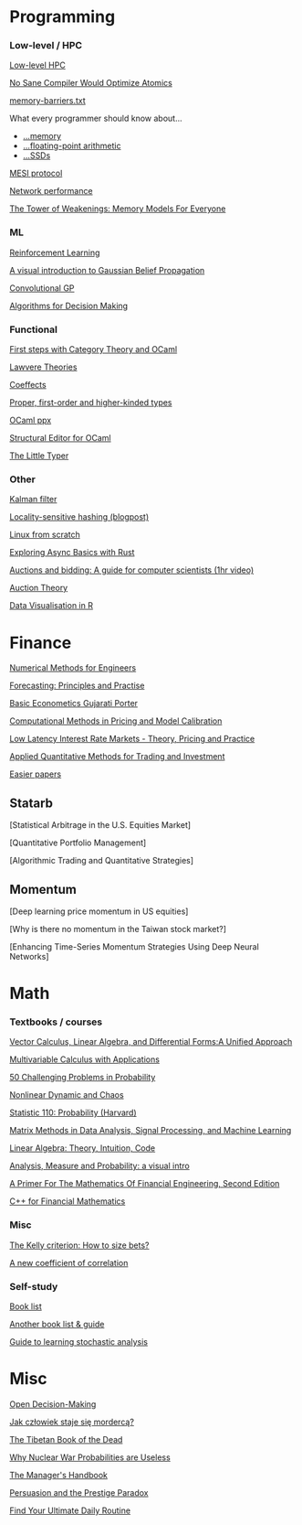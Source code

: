 
# Programming

### Low-level / HPC 
[Low-level HPC](https://en.algorithmica.org/hpc/)

[No Sane Compiler Would Optimize Atomics](http://www.open-std.org/jtc1/sc22/wg21/docs/papers/2015/n4455.html#:~:text=False.,and%20utilize%20architecture%2Dspecific%20knowledge.)

[memory-barriers.txt](https://www.kernel.org/doc/Documentation/memory-barriers.txt)

What every programmer should know about...
* [...memory](https://people.freebsd.org/~lstewart/articles/cpumemory.pdf)
* [...floating-point arithmetic](https://docs.oracle.com/cd/E19957-01/806-3568/ncg_goldberg.html)
* [...SSDs](http://databasearchitects.blogspot.com/2021/06/what-every-programmer-should-know-about.html)

[MESI protocol](https://en.wikipedia.org/wiki/MESI_protocol)

[Network performance](https://github.com/leandromoreira/linux-network-performance-parameters)

[The Tower of Weakenings: Memory Models For Everyone](https://gankra.github.io/blah/tower-of-weakenings/)

### ML

[Reinforcement Learning](https://rltheorybook.github.io/)

[A visual introduction to Gaussian Belief Propagation](https://gaussianbp.github.io/)

[Convolutional GP](https://arxiv.org/pdf/1709.01894.pdf)

[Algorithms for Decision Making](https://algorithmsbook.com/files/dm.pdf)

### Functional 

[First steps with Category Theory and OCaml](https://www.mseri.me/typeclass-ocaml/)

[Lawvere Theories](https://bartoszmilewski.com/2017/08/26/lawvere-theories/)

[Coeffects](http://tomasp.net/coeffects/)

[Proper, first-order and higher-kinded types](https://danso.ca/blog/higher-kinded-types/)

[OCaml ppx](https://tarides.com/blog/2019-05-09-an-introduction-to-ocaml-ppx-ecosystem)

[Structural Editor for OCaml](https://watch.ocaml.org/videos/watch/e0a6e6f2-0d40-4dfc-9308-001c8e0f64d6)

[The Little Typer](https://www.amazon.co.uk/Little-Typer-MIT-Press/dp/0262536439/)

### Other 

[Kalman filter](https://mathvoices.ams.org/featurecolumn/2022/02/01/the-kalman-filter-helping-chickens-cross-the-road/)

[Locality-sensitive hashing (blogpost)](http://tylerneylon.com/a/lsh1/)

[Linux from scratch](https://www.linuxfromscratch.org/lfs/view/stable/)

[Exploring Async Basics with Rust](https://cfsamson.github.io/book-exploring-async-basics/)

[Auctions and bidding: A guide for computer scientists (1hr video)](https://www.youtube.com/watch?v=v502KYHa3aE&ab_channel=PapersWeLove)

[Auction Theory](https://www.sciencedirect.com/book/9780123745071/auction-theory)

[Data Visualisation in R](https://rkabacoff.github.io/datavis/)


# Finance 

[Numerical Methods for Engineers](https://www.coursera.org/learn/numerical-methods-engineers)

[Forecasting: Principles and Practise](https://otexts.com/fpp2/)

[Basic Econometics Gujarati Porter](https://cbpbu.ac.in/userfiles/file/2020/STUDY_MAT/ECO/1.pdf)

[Computational Methods in Pricing and Model Calibration](https://www.coursera.org/learn/financial-engineering-computationalmethods)

[Low Latency Interest Rate Markets - Theory, Pricing and Practice](https://github.com/nburgessx/SwapsBook)

[Applied Quantitative Methods for Trading and Investment](https://www.amazon.com/Applied-Quantitative-Methods-for-Trading-and-Investment-The-Wiley-Finance-Series/dp/0470848855)

[Easier papers](https://github.com/nburgessx/Papers)

## Statarb 

[Statistical Arbitrage in the U.S. Equities Market]

[Quantitative Portfolio Management]

[Algorithmic Trading and Quantitative Strategies]

## Momentum

[Deep learning price momentum in US equities]

[Why is there no momentum in the Taiwan stock market?]

[Enhancing Time-Series Momentum Strategies Using Deep Neural Networks]

# Math

### Textbooks / courses

[Vector Calculus, Linear Algebra, and Differential Forms:A Unified Approach](http://pi.math.cornell.edu/~hubbard/vectorcalculus.html)

[Multivariable Calculus with Applications](https://link.springer.com/book/10.1007/978-3-319-74073-7)

[50 Challenging Problems in Probability](https://www.amazon.co.uk/Challenging-Problems-Probability-Solutions-Mathematics/dp/0486653552)

[Nonlinear Dynamic and Chaos](https://www.amazon.co.uk/Nonlinear-Dynamics-Chaos-Studies-Nonlinearity/dp/0813349109/ref=pd_lpo_1?pd_rd_i=0813349109&psc=1)

[Statistic 110: Probability (Harvard)](https://projects.iq.harvard.edu/stat110/home)

[Matrix Methods in Data Analysis, Signal Processing, and Machine Learning](https://ocw.mit.edu/courses/mathematics/18-065-matrix-methods-in-data-analysis-signal-processing-and-machine-learning-spring-2018/syllabus/)

[Linear Algebra: Theory, Intuition, Code](https://www.amazon.co.uk/Linear-Algebra-Theory-Intuition-Code/dp/9083136604/ref=tmm_pap_swatch_0?_encoding=UTF8&qid=&sr=)

[Analysis, Measure and Probability: a visual intro](http://euclid.trentu.ca/pivato/Teaching/measure.pdf)

[A Primer For The Mathematics Of Financial Engineering, Second Edition](https://www.amazon.com/Primer-Mathematics-Financial-Engineering-Edition/dp/0979757622)

[C++ for Financial Mathematics](https://www.amazon.co.uk/Financial-Mathematics-Chapman-Hall-CRC/dp/1498750052/ref=asc_df_1498750052/?tag=googshopuk-21&linkCode=df0&hvadid=310810203983&hvpos=&hvnetw=g&hvrand=6460579998187840038&hvpone=&hvptwo=&hvqmt=&hvdev=c&hvdvcmdl=&hvlocint=&hvlocphy=9044965&hvtargid=pla-360286342444&psc=1&th=1&psc=1)

### Misc 

[The Kelly criterion: How to size bets?](https://explore.paulbutler.org/bet/)

[A new coefficient of correlation](https://arxiv.org/abs/1909.10140)



### Self-study
[Book list](https://marktomforde.com/academic/mathmajors/textbook-suggestions.html)

[Another book list & guide](https://www.neilwithdata.com/mathematics-self-learner)

[Guide to learning stochastic analysis](https://www.reddit.com/r/math/comments/q2zrdu/guide_how_to_get_into_stochastic_analysis/)

# Misc
[Open Decision-Making](https://web.stanford.edu/~ouster/cgi-bin/decisions.php)

[Jak człowiek staje się mordercą?](https://www.empik.com/jak-czlowiek-staje-sie-morderca-mroczne-opowiesci-psychiatry-sadowego-taylor-richard,p1259411580,ksiazka-p#:~:text=Taylor%20pr%C3%B3buje%20dociec%2C%20co%20kryje,%C5%BCycie%20i%20umys%C5%82%20ich%20lekarza.)

[The Tibetan Book of the Dead](https://en.wikipedia.org/wiki/Bardo_Thodol)

[Why Nuclear War Probabilities are Useless](https://unfashionable.substack.com/p/nuclear?s=r)

[The Manager's Handbook](https://themanagershandbook.com/)

[Persuasion and the Prestige Paradox](https://quillette.com/2021/04/03/persuasion-and-the-prestige-paradox-are-high-status-people-more-likely-to-lie/)

[Find Your Ultimate Daily Routine](https://www.thefabulous.co/)